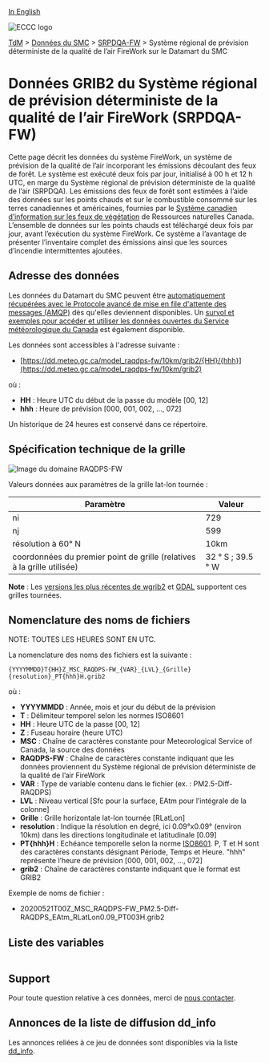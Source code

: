 [In English](readme_raqdps-fw-datamart_en.md)

![ECCC logo](../../img_eccc-logo.png)

[TdM](../../readme_fr.md) > [Données du SMC](../readme_fr.md) > [SRPDQA-FW](readme_raqdps-fw_fr.md) > Système régional de prévision déterministe de la qualité de l’air FireWork sur le Datamart du SMC

# Données GRIB2 du Système régional de prévision déterministe de la qualité de l’air FireWork (SRPDQA-FW)

Cette page décrit les données du système FireWork, un système de prévision de la qualité de l’air incorporant les émissions découlant des feux de forêt. Le système est exécuté deux fois par jour, initialisé à 00 h et 12 h UTC, en marge du Système régional de prévision déterministe de la qualité de l’air (SRPDQA). Les émissions des feux de forêt sont estimées à l’aide des données sur les points chauds et sur le combustible consommé sur les terres canadiennes et américaines, fournies par le [Système canadien d’information sur les feux de végétation](http://cwfis.cfs.nrcan.gc.ca/) de Ressources naturelles Canada. L’ensemble de données sur les points chauds est téléchargé deux fois par jour, avant l’exécution du système FireWork. Ce système a l’avantage de présenter l’inventaire complet des émissions ainsi que les sources d’incendie intermittentes ajoutées.

## Adresse des données 

Les données du Datamart du SMC peuvent être [automatiquement récupérées avec le Protocole avancé de mise en file d'attente des messages (AMQP)](../../msc-datamart/amqp_fr.md) dès qu'elles deviennent disponibles. Un [survol et exemples pour accéder et utiliser les données ouvertes du Service météorologique du Canada](../../usage/readme_fr.md) est également disponible.

Les données sont accessibles à l'adresse suivante :

* [https://dd.meteo.gc.ca/model_raqdps-fw/10km/grib2/{HH}/{hhh}](https://dd.meteo.gc.ca/model_raqdps-fw/10km/grib2)         

où :

* __HH__ : Heure UTC du début de la passe du modèle [00, 12]
* __hhh__ : Heure de prévision [000, 001, 002, ..., 072] 

Un historique de 24 heures est conservé dans ce répertoire.

## Spécification technique de la grille  

![Image du domaine RAQDPS-FW](https://collaboration.cmc.ec.gc.ca/cmc/cmos/public_doc/msc-data/nwp_raqdps-fw/grille_raqdps-fw.png)

Valeurs données aux paramètres de la grille lat-lon tournée :

| Paramètre | Valeur |
| ------ | ------ |
| ni | 729 |
| nj | 599 | 
| résolution à 60° N | 10km |
| coordonnées du premier point de grille (relatives à la grille utilisée) | 32 ° S ; 39.5 ° W | 

__Note__ : Les [versions les plus récentes de wgrib2](https://www.cpc.ncep.noaa.gov/products/wesley/wgrib2/update_2.0.8.html) et [GDAL](https://gdal.org/) supportent ces grilles tournées. 

## Nomenclature des noms de fichiers 

NOTE: TOUTES LES HEURES SONT EN UTC.

La nomenclature des noms des fichiers est la suivante :

`{YYYYMMDD}T{HH}Z_MSC_RAQDPS-FW_{VAR}_{LVL}_{Grille}{resolution}_PT{hhh}H.grib2`

où :

* __YYYYMMDD__ : Année, mois et jour du début de la prévision
* __T__ : Délimiteur temporel selon les normes ISO8601
* __HH__ : Heure UTC de la passe [00, 12]
* __Z__ : Fuseau horaire (heure UTC)
* __MSC__ : Chaîne de caractères constante pour Meteorological Service of Canada, la source des données 
* __RAQDPS-FW__ : Chaîne de caractères constante indiquant que les données proviennent du Système régional de prévision déterministe de la qualité de l’air FireWork
* __VAR__ : Type de variable contenu dans le fichier (ex. : PM2.5-Diff-RAQDPS)
* __LVL__ : Niveau vertical [Sfc pour la surface, EAtm pour l’intégrale de la colonne]
* __Grille__ : Grille horizontale lat-lon tournée [RLatLon] 
* __resolution__ : Indique la résolution en degré, ici 0.09°x0.09° (environ 10km) dans les directions longitudinale et latitudinale [0.09]
* __PT{hhh}H__ : Echéance temporelle selon la norme [ISO8601](https://en.wikipedia.org/wiki/ISO_8601). P, T et H sont des caractères constants désignant Période, Temps et Heure. "hhh" représente l’heure de prévision  [000, 001, 002, ..., 072]
* __grib2__ : Chaîne de caractères constante indiquant que le format est GRIB2

Exemple de noms de fichier :

* 20200521T00Z_MSC_RAQDPS-FW_PM2.5-Diff-RAQDPS_EAtm_RLatLon0.09_PT003H.grib2

## Liste des variables

<table id="csv-table" class="display"></table>

<link href="https://cdn.jsdelivr.net/npm/simple-datatables@latest/dist/style.css" rel="stylesheet" type="text/css">
<script src="https://cdn.jsdelivr.net/npm/simple-datatables@latest"></script>
<script src="../../../js/variables_datatable.js" type="text/javascript"></script>
<script>
  loadTable("csv-table", "../../../assets/csv/RAQDPS-FW_Variables-List_fr.csv");
</script>

## Support

Pour toute question relative à ces données, merci de [nous contacter](https://meteo.gc.ca/mainmenu/contact_us_f.html).

## Annonces de la liste de diffusion dd_info 

Les annonces reliées à ce jeu de données sont disponibles via la liste [dd_info](https://comm.collab.science.gc.ca/mailman3/postorius/lists/dd_info/).

